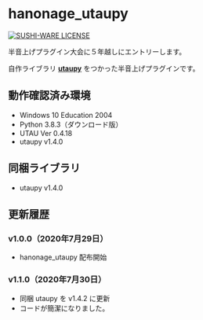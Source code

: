 # hanonage_utaupy

[![SUSHI-WARE LICENSE](https://img.shields.io/badge/license-SUSHI--WARE%F0%9F%8D%A3-blue.svg)](https://github.com/MakeNowJust/sushi-ware)

半音上げプラグイン大会に５年越しにエントリーします。

自作ライブラリ **[utaupy](https://github.com/oatsu-gh/utaupy)** をつかった半音上げプラグインです。

## 動作確認済み環境

- Windows 10 Education 2004
- Python 3.8.3（ダウンロード版）
- UTAU Ver 0.4.18
- utaupy v1.4.0

## 同梱ライブラリ

- utaupy v1.4.0

## 更新履歴

### v1.0.0（2020年7月29日）

- hanonage_utaupy 配布開始

### v1.1.0（2020年7月30日）

- 同梱 utaupy を v1.4.2 に更新
- コードが簡潔になりました。
